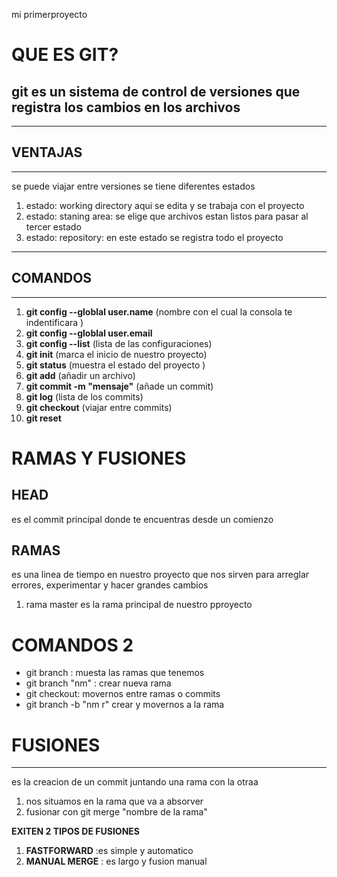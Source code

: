 mi primerproyecto 
# QUE ES GIT? 
git es un sistema de control de versiones que registra los cambios en los archivos 
---
---
## VENTAJAS
---
se puede viajar entre versiones 
se tiene diferentes estados 
1. estado: working directory aqui se edita y se trabaja con el proyecto 
2. estado: staning area: se elige que archivos estan listos para pasar al tercer estado
3. estado: repository: en este estado se registra todo el proyecto 
---
## COMANDOS 
---
1. **git config --globlal user.name**  (nombre con el cual la consola te indentificara )
2. **git config --globlal user.email**
3. **git config --list** (lista de las configuraciones)
4. **git init** (marca el inicio de nuestro proyecto)
5. **git status** (muestra el estado del proyecto )
6. **git add** (añadir un archivo)
7. **git commit -m "mensaje"** (añade un commit)
8. **git log** (lista de los commits)
9. **git checkout** (viajar entre commits)
10. **git reset** 
# RAMAS Y FUSIONES 
## HEAD
es el commit principal donde te encuentras desde un comienzo
## RAMAS
es una linea de tiempo en nuestro proyecto que nos sirven para arreglar errores, experimentar y hacer grandes cambios 
1. rama master es la rama principal de nuestro pproyecto 
# COMANDOS 2 
- git branch : muesta las ramas que tenemos 
- git branch "nm" : crear nueva rama 
- git checkout: movernos entre ramas o commits
- git branch -b "nm r" crear y movernos a la rama 
# FUSIONES 
---
es la creacion de un commit juntando una rama con la otraa 
1. nos situamos en la rama que va a absorver 
2. fusionar con git merge "nombre de la rama"

**EXITEN 2 TIPOS DE FUSIONES**
1. **FASTFORWARD** :es simple y automatico 
2. **MANUAL MERGE** : es largo y fusion manual
